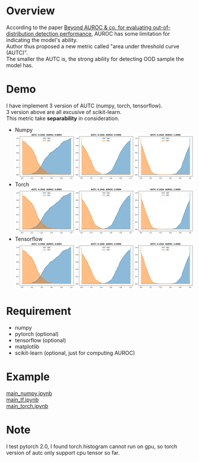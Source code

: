 # Overview
According to the paper [Beyond AUROC & co. for evaluating
out-of-distribution detection performance](https://arxiv.org/abs/2306.14658), AUROC has some limitation for indicating the model's ability.   
Author thus proposed a new metric called "area under threshold curve (AUTC)".  
The smaller the AUTC is, the strong ability for detecting OOD sample the model has.

# Demo
I have implement 3 version of AUTC (numpy, torch, tensorflow).  
3 version above are all excusive of scikit-learn.  
This metric take __separability__ in consideration.
- Numpy
![](assets/np.jpg)
- Torch
![](assets/pt.jpg)
- Tensorflow
![](assets/tf.jpg)

# Requirement
- numpy
- pytorch (optional)
- tensorflow (optional)
- matplotlib
- scikit-learn (optional, just for computing AUROC)
  
# Example
[main_numpy.ipynb](main_numpy.ipynb)  
[main_tf.ipynb](main_tf.ipynb)  
[main_torch.ipynb](main_torch.ipynb)  

# Note
I test pytorch 2.0, I found torch.histogram cannot run on gpu, so torch version of autc only support cpu tensor so far.
